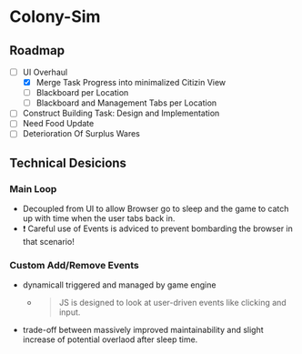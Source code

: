 # Colony-Sim
## Roadmap
- [ ] UI Overhaul
  - [x] Merge Task Progress into minimalized Citizin View
  - [ ] Blackboard per Location
  - [ ] Blackboard and Management Tabs per Location
- [ ] Construct Building Task: Design and Implementation
- [ ] Need Food Update
- [ ] Deterioration Of Surplus Wares

## Technical Desicions
### Main Loop
- Decoupled from UI to allow Browser go to sleep and the game to catch up with time when the user tabs back in.
- :exclamation: Careful use of Events is adviced to prevent bombarding the browser in that scenario!

### Custom Add/Remove Events
- dynamicall triggered and managed by game engine
  - > JS is designed to look at user-driven events like clicking and input.
- trade-off between massively improved maintainability and slight increase of potential overlaod after sleep time.
